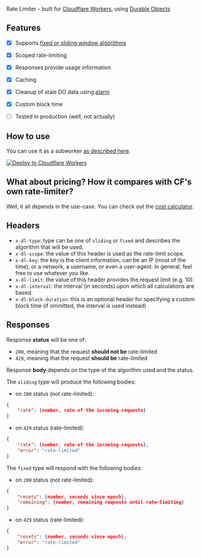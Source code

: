 Rate Limiter - built for [Cloudflare Workers](https://developers.cloudflare.com/workers/), using [Durable Objects](https://developers.cloudflare.com/workers/learning/using-durable-objects/)

## Features
- [x] Supports [fixed or sliding window algorithms](https://www.quinbay.com/blog/understanding-rate-limiting-algorithms)
- [x] Scoped rate-limiting
- [x] Responses provide usage information
- [x] Caching 
- [x] Cleanup of stale DO data using [alarm](https://developers.cloudflare.com/workers/learning/using-durable-objects/#alarms-in-durable-objects)
- [x] Custom block time  
- [ ] Tested in production (well, not actually)


## How to use
You can use it as a subworker [as described here](https://developers.cloudflare.com/workers/platform/bindings/about-service-bindings/).

[![Deploy to Cloudflare Workers](https://deploy.workers.cloudflare.com/button)](https://deploy.workers.cloudflare.com/?url=https://github.com/ianapiron/durable-limiter)

## What about pricing? How it compares with CF's own rate-limiter?
Well, it all depends in the use-case. You can check out the [cost calculator](https://dl-cost-calculator.dev0x.workers.dev/).

## Headers
* `x-dl-type`: type can be one of `sliding` or `fixed` and describes the algorithm that will be used.
* `x-dl-scope`: the value of this header is used as the rate-limit scope.
* `x-dl-key`: the key is the client information, can be an IP (most of the time), or a network, a username, or even a user-agent. In general, feel free to use whatever you like.
* `x-dl-limit`: the value of this header provides the request limit (e.g. 10).
* `x-dl-interval`: the interval (in seconds) upon which all calculations are based.
* `x-dl-block-duration`: this is an optional header for specifying a custom block time (if ommitted, the interval is used instead)

## Responses
Response __status__ will be one of:
* `200`, meaning that the request __should not be__ rate-limited
* `429`, meaning that the request __should be__ rate-limited

Response __body__ depends on the type of the algorithm used and the status.   

The `sliding` type will produce the following bodies:
* on `200` status (not rate-limited):
```json
{
    "rate": {number, rate of the incoming requests}
}
```

* on `429` status (rate-limited):
```json
{
	"rate": {number, rate of the incoming requests},
	"error": "rate-limited"
}
```   

The `fixed` type will respond with the following bodies:
* on `200` status (not rate-limited):
```json
{
	"resets": {number, seconds since epoch},
	"remaining": {number, remaining requests until rate-limiting}
}
```   

* on `429` status (rate-limited):
```json
{
	"resets": {number, seconds since epoch},
	"error": "rate-limited"
}
```
